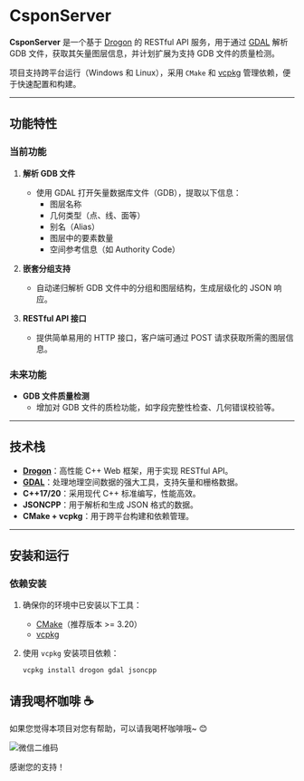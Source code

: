 # CsponServer

**CsponServer** 是一个基于 [Drogon](https://github.com/drogonframework/drogon) 的 RESTful API 服务，用于通过 [GDAL](https://gdal.org/) 解析 GDB 文件，获取其矢量图层信息，并计划扩展为支持 GDB 文件的质量检测。

项目支持跨平台运行（Windows 和 Linux），采用 `CMake` 和 [vcpkg](https://github.com/microsoft/vcpkg) 管理依赖，便于快速配置和构建。

---

## 功能特性

### 当前功能
1. **解析 GDB 文件**
   - 使用 GDAL 打开矢量数据库文件（GDB），提取以下信息：
     - 图层名称
     - 几何类型（点、线、面等）
     - 别名（Alias）
     - 图层中的要素数量
     - 空间参考信息（如 Authority Code）

2. **嵌套分组支持**
   - 自动递归解析 GDB 文件中的分组和图层结构，生成层级化的 JSON 响应。

3. **RESTful API 接口**
   - 提供简单易用的 HTTP 接口，客户端可通过 POST 请求获取所需的图层信息。

### 未来功能
- **GDB 文件质量检测**
  - 增加对 GDB 文件的质检功能，如字段完整性检查、几何错误校验等。

---

## 技术栈

- **[Drogon](https://github.com/drogonframework/drogon)**：高性能 C++ Web 框架，用于实现 RESTful API。
- **[GDAL](https://gdal.org/)**：处理地理空间数据的强大工具，支持矢量和栅格数据。
- **C++17/20**：采用现代 C++ 标准编写，性能高效。
- **JSONCPP**：用于解析和生成 JSON 格式的数据。
- **CMake + vcpkg**：用于跨平台构建和依赖管理。

---

## 安装和运行

### 依赖安装

1. 确保你的环境中已安装以下工具：
   - [CMake](https://cmake.org/)（推荐版本 >= 3.20）
   - [vcpkg](https://github.com/microsoft/vcpkg)

2. 使用 `vcpkg` 安装项目依赖：
   ```bash
   vcpkg install drogon gdal jsoncpp


## 请我喝杯咖啡 ☕

如果您觉得本项目对您有帮助，可以请我喝杯咖啡哦~ 😊

![微信二维码](image/donate/wx-donate.png)

感谢您的支持！

